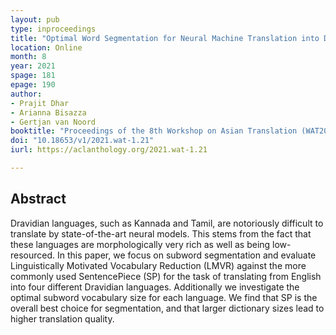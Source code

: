 ```yaml
---
layout: pub
type: inproceedings
title: "Optimal Word Segmentation for Neural Machine Translation into Dravidian Languages"
location: Online
month: 8
year: 2021
spage: 181
epage: 190
author:
- Prajit Dhar
- Arianna Bisazza
- Gertjan van Noord
booktitle: "Proceedings of the 8th Workshop on Asian Translation (WAT2021)"
doi: "10.18653/v1/2021.wat-1.21"
iurl: https://aclanthology.org/2021.wat-1.21

---
```


## Abstract

Dravidian languages, such as Kannada and Tamil, are notoriously difficult to translate by state-of-the-art neural models. This stems from the fact that these languages are morphologically very rich as well as being low-resourced. In this paper, we focus on subword segmentation and evaluate Linguistically Motivated Vocabulary Reduction (LMVR) against the more commonly used SentencePiece (SP) for the task of translating from English into four different Dravidian languages. Additionally we investigate the optimal subword vocabulary size for each language. We find that SP is the overall best choice for segmentation, and that larger dictionary sizes lead to higher translation quality.
